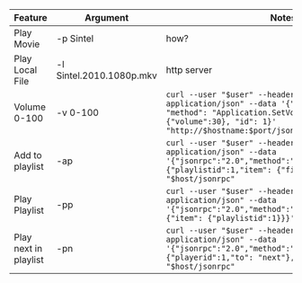 
| Feature               |       Argument           |       Notes           |
| --------------------- | ------------------------ | ------------------------ |
| Play Movie            | -p Sintel                |  how?                    |
| Play Local File       | -l Sintel.2010.1080p.mkv |  http server             |
| Volume 0-100          | -v 0-100                 | `curl --user "$user" --header "Content-Type: application/json" --data '{"jsonrpc": "2.0", "method": "Application.SetVolume", "params": {"volume":30}, "id": 1}' "http://$hostname:$port/jsonrpc"` |
| Add to playlist       | -ap                      | `curl --user "$user" --header "Content-Type: application/json" --data '{"jsonrpc":"2.0","method":"Playlist.Add","params":{"playlistid":1,"item": {"file":"url"}},"id":1}' "$host/jsonrpc"`|
| Play Playlist         | -pp                      | `curl --user "$user" --header "Content-Type: application/json" --data '{"jsonrpc":"2.0","method":"Player.Open","params":{"item": {"playlistid":1}}}' "$host/jsonrpc"` |
| Play next in playlist | -pn                      | `curl --user "$user" --header "Content-Type: application/json" --data '{"jsonrpc":"2.0","method":"Player.GoTo","params":{"playerid":1,"to": "next"},"id":1}' "$host/jsonrpc"` |
